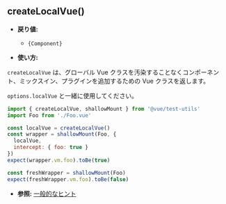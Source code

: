 ## createLocalVue()

- **戻り値:**
  - `{Component}`

- **使い方:**

`createLocalVue` は、グローバル Vue クラスを汚染することなくコンポーネント、ミックスイン、プラグインを追加するための Vue クラスを返します。

`options.localVue` と一緒に使用してください。

```js
import { createLocalVue, shallowMount } from '@vue/test-utils'
import Foo from './Foo.vue'

const localVue = createLocalVue()
const wrapper = shallowMount(Foo, {
  localVue,
  intercept: { foo: true }
})
expect(wrapper.vm.foo).toBe(true)

const freshWrapper = shallowMount(Foo)
expect(freshWrapper.vm.foo).toBe(false)
```

- **参照:** [一般的なヒント](../guides/common-tips.md#グローバルプラグインとミックスインの適用)
